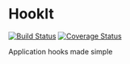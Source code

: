 # HookIt

[![Build Status](https://travis-ci.org/HexRweb/hookit.svg?branch=master)](https://travis-ci.org/HexRweb/hookit)
[![Coverage Status](https://coveralls.io/repos/github/HexRweb/hookit/badge.svg?branch=master)](https://coveralls.io/repos/github/HexRweb/hookit/badge.svg?branch=master)

Application hooks made simple